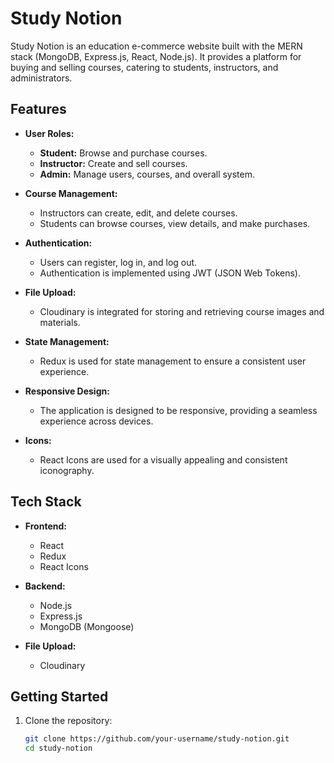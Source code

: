 # Study Notion

Study Notion is an education e-commerce website built with the MERN stack (MongoDB, Express.js, React, Node.js). It provides a platform for buying and selling courses, catering to students, instructors, and administrators.

## Features

- **User Roles:**
  - **Student:** Browse and purchase courses.
  - **Instructor:** Create and sell courses.
  - **Admin:** Manage users, courses, and overall system.

- **Course Management:**
  - Instructors can create, edit, and delete courses.
  - Students can browse courses, view details, and make purchases.

- **Authentication:**
  - Users can register, log in, and log out.
  - Authentication is implemented using JWT (JSON Web Tokens).

- **File Upload:**
  - Cloudinary is integrated for storing and retrieving course images and materials.

- **State Management:**
  - Redux is used for state management to ensure a consistent user experience.

- **Responsive Design:**
  - The application is designed to be responsive, providing a seamless experience across devices.

- **Icons:**
  - React Icons are used for a visually appealing and consistent iconography.

## Tech Stack

- **Frontend:**
  - React
  - Redux
  - React Icons

- **Backend:**
  - Node.js
  - Express.js
  - MongoDB (Mongoose)

- **File Upload:**
  - Cloudinary

## Getting Started

1. Clone the repository:
   ```bash
   git clone https://github.com/your-username/study-notion.git
   cd study-notion
